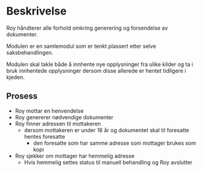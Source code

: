 # Beskrivelse

Roy håndterer alle forhold omkring generering og forsendelse av dokumenter.

Modulen er en samlemodul som er tenkt plassert etter selve saksbehandlingen.

Modulen skal takle både å innhente nye opplysninger fra ulike kilder og ta i bruk innhentede opplysninger dersom disse allerede er hentet tidligere i kjeden.

## Prosess

- Roy mottar en henvendelse
- Roy genererer nødvendige dokumenter
- Roy finner adressen til mottakeren
    - dersom mottakeren er under 18 år og dokumentet skal til foresatte hentes foresatte
        - den foresatte som har samme adresse som mottager brukes som kopi
- Roy sjekker om mottager har hemmelig adresse
    - Hvis hemmelig settes status til manuell behandling og Roy avslutter
